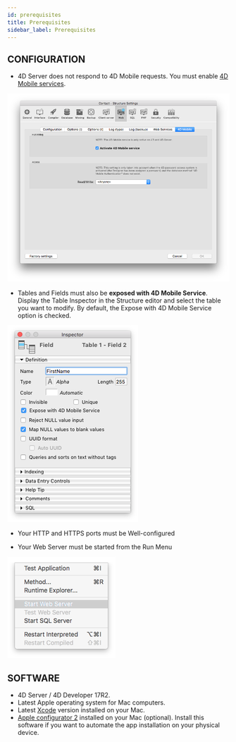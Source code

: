 ```yaml
---
id: prerequisites
title: Prerequisites
sidebar_label: Prerequisites
---
```


## CONFIGURATION

* 4D Server does not respond to 4D Mobile requests. You must enable [4D Mobile services](http://doc.4d.com/4Dv17/4D/17/Configuring-the-4D-Database.200-3786131.en.html).

![alt-text](assets/Prerequisites/4D-Mobile-services.png)

* Tables and Fields must also be <b>exposed with 4D Mobile Service</b>. Display the Table Inspector in the Structure editor and select the table you want to modify. By default, the Expose with 4D Mobile Service option is checked.

![alt-text](assets/Prerequisites/Expose-table-fields-4D-mobile.png)

* Your HTTP and HTTPS ports must be Well-configured 

* Your Web Server must be started from the Run Menu 

![alt-text](assets/Prerequisites/Start-web-server.png)


## SOFTWARE

* 4D Server / 4D Developer 17R2.
* Latest Apple operating system for Mac computers.
* Latest [Xcode](https://itunes.apple.com/us/app/xcode/id497799835) version installed on your Mac.
* [Apple configurator 2](https://itunes.apple.com/us/app/apple-configurator-2/id1037126344) installed on your Mac (optional). Install this software if you want to automate the app installation on your physical device.


